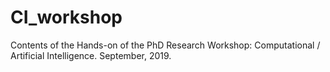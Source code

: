 # CI_workshop
Contents of the Hands-on of the PhD Research Workshop: Computational / Artificial Intelligence. September, 2019.
